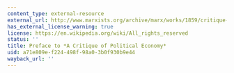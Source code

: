 ```yaml
---
content_type: external-resource
external_url: http://www.marxists.org/archive/marx/works/1859/critique-pol-economy/preface.htm
has_external_license_warning: true
license: https://en.wikipedia.org/wiki/All_rights_reserved
status: ''
title: Preface to *A Critique of Political Economy*
uid: a71e809e-f224-498f-98a0-3b0f930b9e44
wayback_url: ''
---
```

